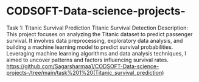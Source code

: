 # CODSOFT-Data-science-projects-
Task 1: Titanic Survival Prediction
Titanic Survival Detection Description: This project focuses on analyzing the Titanic dataset to predict passenger survival. It involves data preprocessing, exploratory data analysis, and building a machine learning model to predict survival probabilities. Leveraging machine learning algorithms and data analysis techniques, I aimed to uncover patterns and factors influencing survival rates.
https://github.com/Sagarsharmaa1/CODSOFT-Data-science-projects-/tree/main/task%201%20(Titanic_survival_prediction)
